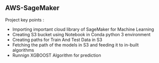 ## AWS-SageMaker

Project key points :

- Importing important cloud library of SageMaker for Machine Learning
- Creating S3 bucket using Notebook in Conda python 3 environment
- Creating paths for Train And Test Data in S3
- Fetching the path of the models in S3 and feeding it to in-built algorithms
- Runnign XGBOOST Algorithm for prediction
